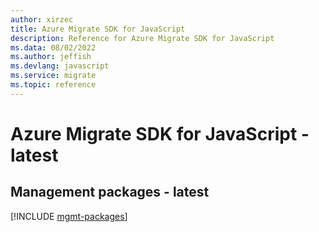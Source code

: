 ```yaml
---
author: xirzec
title: Azure Migrate SDK for JavaScript
description: Reference for Azure Migrate SDK for JavaScript
ms.data: 08/02/2022
ms.author: jeffish
ms.devlang: javascript
ms.service: migrate
ms.topic: reference
---
```

# Azure Migrate SDK for JavaScript - latest

## Management packages - latest
[!INCLUDE [mgmt-packages](migrate-mgmt-index.md)]